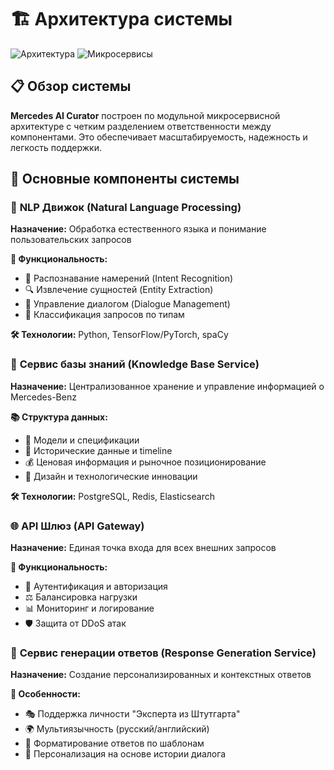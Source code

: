 # 🏗️ Архитектура системы 

![Архитектура](https://img.shields.io/badge/Архитектура-Системы-red?style=flat-square)
![Микросервисы](https://img.shields.io/badge/Стиль-Микросервисы-blue?style=flat-square)

## 📋 Обзор системы

**Mercedes AI Curator** построен по модульной микросервисной архитектуре с четким разделением ответственности между компонентами. Это обеспечивает масштабируемость, надежность и легкость поддержки.

## 🧩 Основные компоненты системы

### 🧠 **NLP Движок (Natural Language Processing)**
**Назначение:** Обработка естественного языка и понимание пользовательских запросов

**🔧 Функциональность:**
- 📝 Распознавание намерений (Intent Recognition)
- 🔍 Извлечение сущностей (Entity Extraction)  
- 💭 Управление диалогом (Dialogue Management)
- 🎯 Классификация запросов по типам

**🛠 Технологии:** Python, TensorFlow/PyTorch, spaCy

### 💾 **Сервис базы знаний (Knowledge Base Service)**
**Назначение:** Централизованное хранение и управление информацией о Mercedes-Benz

**📚 Структура данных:**
- 🚗 Модели и спецификации
- 📅 Исторические данные и timeline
- 💰 Ценовая информация и рыночное позиционирование
- 🎨 Дизайн и технологические инновации

**🛠 Технологии:** PostgreSQL, Redis, Elasticsearch

### 🌐 **API Шлюз (API Gateway)**
**Назначение:** Единая точка входа для всех внешних запросов

**🔧 Функциональность:**
- 🔐 Аутентификация и авторизация
- ⚖️ Балансировка нагрузки
- 📊 Мониторинг и логирование
- 🛡️ Защита от DDoS атак

### 💬 **Сервис генерации ответов (Response Generation Service)**
**Назначение:** Создание персонализированных и контекстных ответов

**🎨 Особенности:**
- 🎭 Поддержка личности "Эксперта из Штутгарта"
- 🌍 Мультиязычность (русский/английский)
- 📝 Форматирование ответов по шаблонам
- 🎯 Персонализация на основе истории диалога
